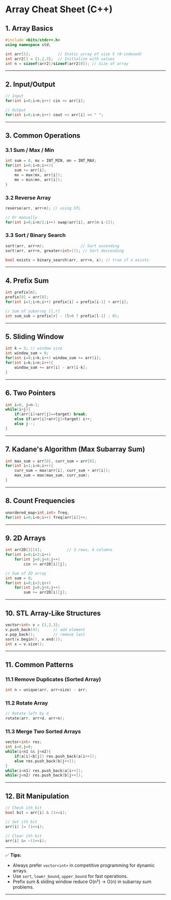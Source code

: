 # **Array Cheat Sheet (C++)**

## **1. Array Basics**

```cpp
#include <bits/stdc++.h>
using namespace std;

int arr[5];            // Static array of size 5 (0-indexed)
int arr2[] = {1,2,3};  // Initialize with values
int n = sizeof(arr2)/sizeof(arr2[0]); // Size of array
```

---

## **2. Input/Output**

```cpp
// Input
for(int i=0;i<n;i++) cin >> arr[i];

// Output
for(int i=0;i<n;i++) cout << arr[i] << " ";
```

---

## **3. Common Operations**

### **3.1 Sum / Max / Min**

```cpp
int sum = 0, mx = INT_MIN, mn = INT_MAX;
for(int i=0;i<n;i++){
    sum += arr[i];
    mx = max(mx, arr[i]);
    mn = min(mn, arr[i]);
}
```

### **3.2 Reverse Array**

```cpp
reverse(arr, arr+n); // using STL

// Or manually
for(int i=0;i<n/2;i++) swap(arr[i], arr[n-i-1]);
```

### **3.3 Sort / Binary Search**

```cpp
sort(arr, arr+n);                // Sort ascending
sort(arr, arr+n, greater<int>()); // Sort descending

bool exists = binary_search(arr, arr+n, x); // true if x exists
```

---

## **4. Prefix Sum**

```cpp
int prefix[n];
prefix[0] = arr[0];
for(int i=1;i<n;i++) prefix[i] = prefix[i-1] + arr[i];

// Sum of subarray [l,r]
int sum_sub = prefix[r] - (l>0 ? prefix[l-1] : 0);
```

---

## **5. Sliding Window**

```cpp
int k = 3; // window size
int window_sum = 0;
for(int i=0;i<k;i++) window_sum += arr[i];
for(int i=k;i<n;i++){
    window_sum += arr[i] - arr[i-k];
}
```

---

## **6. Two Pointers**

```cpp
int i=0, j=n-1;
while(i<j){
    if(arr[i]+arr[j]==target) break;
    else if(arr[i]+arr[j]<target) i++;
    else j--;
}
```

---

## **7. Kadane's Algorithm (Max Subarray Sum)**

```cpp
int max_sum = arr[0], curr_sum = arr[0];
for(int i=1;i<n;i++){
    curr_sum = max(arr[i], curr_sum + arr[i]);
    max_sum = max(max_sum, curr_sum);
}
```

---

## **8. Count Frequencies**

```cpp
unordered_map<int,int> freq;
for(int i=0;i<n;i++) freq[arr[i]]++;
```

---

## **9. 2D Arrays**

```cpp
int arr2D[3][4];           // 3 rows, 4 columns
for(int i=0;i<3;i++)
    for(int j=0;j<4;j++)
        cin >> arr2D[i][j];

// Sum of 2D array
int sum = 0;
for(int i=0;i<3;i++)
    for(int j=0;j<4;j++)
        sum += arr2D[i][j];
```

---

## **10. STL Array-Like Structures**

```cpp
vector<int> v = {1,2,3};
v.push_back(4);      // add element
v.pop_back();        // remove last
sort(v.begin(), v.end());
int x = v.size();
```

---

## **11. Common Patterns**

### **11.1 Remove Duplicates (Sorted Array)**

```cpp
int n = unique(arr, arr+size) - arr;
```

### **11.2 Rotate Array**

```cpp
// Rotate left by d
rotate(arr, arr+d, arr+n);
```

### **11.3 Merge Two Sorted Arrays**

```cpp
vector<int> res;
int i=0,j=0;
while(i<n1 && j<n2){
    if(a[i]<b[j]) res.push_back(a[i++]);
    else res.push_back(b[j++]);
}
while(i<n1) res.push_back(a[i++]);
while(j<n2) res.push_back(b[j++]);
```

---

## **12. Bit Manipulation**

```cpp
// Check ith bit
bool bit = arr[i] & (1<<i);

// Set ith bit
arr[i] |= (1<<i);

// Clear ith bit
arr[i] &= ~(1<<i);
```

---

✅ **Tips:**

* Always prefer `vector<int>` in competitive programming for dynamic arrays.
* Use `sort`, `lower_bound`, `upper_bound` for fast operations.
* Prefix sum & sliding window reduce O(n²) → O(n) in subarray sum problems.

---
